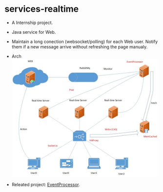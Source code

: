 # services-realtime
* A Internship project.
* Java service for Web. 
* Maintain a long conection (websocket/polling) for each Web user. Notify them if a new message arrive without refreshing the page manualy.
* Arch ![](pic/realtime-server-arch.jpg)


* Releated project: [EventProcessor](https://github.com/ZJUZT/EventProcessor).